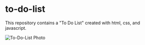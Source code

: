 # to-do-list
This repository contains a "To Do List" created with html, css, and javascript. 

![To-Do-List Photo](https://user-images.githubusercontent.com/87501964/132607523-d1e553aa-cb34-4a17-9034-c1333c216200.PNG)
